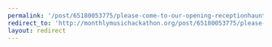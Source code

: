 ```yaml
---
permalink: '/post/65180053775/please-come-to-our-opening-receptionhaunted-house'
redirect_to: 'http://monthlymusichackathon.org/post/65180053775/please-come-to-our-opening-receptionhaunted-house'
layout: redirect
---
```

